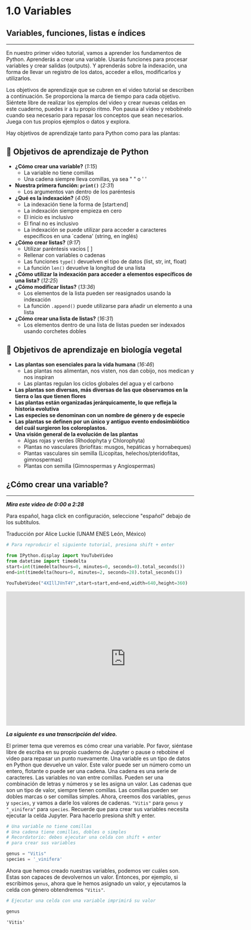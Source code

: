 # 1.0 Variables
## Variables, funciones, listas e índices
______

En nuestro primer video tutorial, vamos a aprender los fundamentos de Python. Aprenderás a crear una variable. Usarás funciones para procesar variables y crear salidas (outputs). Y aprenderás sobre la indexación, una forma de llevar un registro de los datos, acceder a ellos, modificarlos y utilizarlos.

Los objetivos de aprendizaje que se cubren en el video tutorial se describen a continuación. Se proporciona la marca de tiempo para cada objetivo. Siéntete libre de realizar los ejemplos del video y crear nuevas celdas en este cuaderno, puedes ir a tu propio ritmo. Pon pausa al vídeo y rebobínelo cuando sea necesario para repasar los conceptos que sean necesarios. Juega con tus propios ejemplos o datos y explora.

Hay objetivos de aprendizaje tanto para Python como para las plantas:

## 🐍 Objetivos de aprendizaje de Python

- **¿Cómo crear una variable?** (*1:15*)
    - La variable no tiene comillas
    - Una cadena siempre lleva comillas, ya sea " " o ' '
- **Nuestra primera función: `print()`** (*2:31*)
    - Los argumentos van dentro de los paréntesis
- **¿Qué es la indexación?** (*4:05*)
    - La indexación tiene la forma de [start:end]
    - La indexación siempre empieza en cero
    - El inicio es inclusivo
    - El final no es inclusivo
    - La indexación se puede utilizar para acceder a caracteres específicos en una `cadena' (string, en inglés)
- **¿Cómo crear listas?** (*9:17*)
    - Utilizar paréntesis vacíos [ ] 
    - Rellenar con variables o cadenas
    - Las funciones `type()` devuelven el tipo de datos (list, str, int, float)
    - La función `len()` devuelve la longitud de una lista
- **¿Cómo utilizar la indexación para acceder a elementos específicos de una lista?** (*12:25*)
- **¿Cómo modificar listas?** (*13:36*)
    - Los elementos de la lista pueden ser reasignados usando la indexación
    - La función `.append()` puede utilizarse para añadir un elemento a una lista
- **¿Cómo crear una lista de listas?** (*16:31*)
    - Los elementos dentro de una lista de listas pueden ser indexados usando corchetes dobles


## 🌻 Objetivos de aprendizaje en biología vegetal

- **Las plantas son esenciales para la vida humana** (*16:46*)
    - Las plantas nos alimentan, nos visten, nos dan cobijo, nos medican y nos inspiran
    - Las plantas regulan los ciclos globales del agua y el carbono
- **Las plantas son diversas, más diversas de las que observamos en la tierra o las que tienen flores**
- **Las plantas están organizadas jerárquicamente, lo que refleja la historia evolutiva**
- **Las especies se denominan con un nombre de género y de especie**
- **Las plantas se definen por un único y antiguo evento endosimbiótico del cuál surgieron los coloroplastos.**
- **Una visión general de la evolución de las plantas**
    - Algas rojas y verdes (Rhodophyta y Chlorophyta)
    - Plantas no vasculares (briofitas: musgos, hepáticas y hornabeques)
    - Plantas vasculares sin semilla (Licopitas, helechos/pteridofitas, gimnospermas)
    - Plantas con semilla (Gimnospermas y Angiospermas)

## ¿Cómo crear una variable?
____

***Mira este video de 0:00 a 2:28***

Para español, haga click en configuración, seleccione "español" debajo de los subtítulos.

Traducción por Alice Luckie (UNAM ENES León, México)


```python
# Para reproducir el siguiente tutorial, presiona shift + enter

from IPython.display import YouTubeVideo
from datetime import timedelta
start=int(timedelta(hours=0, minutes=0, seconds=0).total_seconds())
end=int(timedelta(hours=0, minutes=2, seconds=28).total_seconds())

YouTubeVideo("4XIllJVnT4Y",start=start,end=end,width=640,height=360)
```





<iframe
    width="640"
    height="360"
    src="https://www.youtube.com/embed/4XIllJVnT4Y?start=0&end=148"
    frameborder="0"
    allowfullscreen
></iframe>




***La siguiente es una transcripción del video.***

El primer tema que veremos es cómo crear una variable. Por favor, siéntase libre de escriba en su propio cuaderno de Jupyter o pause o rebobine el video para repasar un punto nuevamente. Una variable es un tipo de datos en Python que devuelve un valor. Este valor puede ser un número como un entero, flotante o puede ser una cadena. Una cadena es una serie de caracteres. Las variables no van entre comillas. Pueden ser una combinación de letras y números y se les asigna un valor. Las cadenas
que son un tipo de valor, siempre tienen comillas. Las comillas pueden ser dobles marcas o ser comillas simples. Ahora, creemos dos variables, `genus` y `species`, y vamos a darle los valores de cadenas. `"Vitis"` para `genus` y `"_vinifera"` para `species`. Recuerde que para crear sus variables necesita ejecutar la celda Jupyter. Para hacerlo presiona shift y enter.


```python
# Una variable no tiene comillas
# Una cadena tiene comillas, dobles o simples
# Recordatorio: debes ejecutar una celda con shift + enter
# para crear sus variables

genus = "Vitis"
species = '_vinifera'
```

Ahora que hemos creado nuestras variables, podemos ver cuáles son. Estas son capaces de devolvernos un valor. Entonces, por ejemplo, si escribimos `genus`, ahora que le hemos asignado un valor, y ejecutamos la celda con género obtendremos `"Vitis"`.


```python
# Ejecutar una celda con una variable imprimirá su valor

genus
```




    'Vitis'


